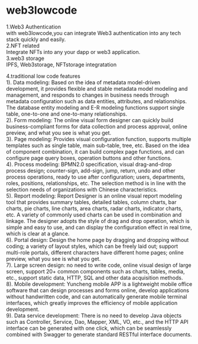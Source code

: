 # web3lowcode

1.Web3 Authentication <br>
with web3lowcode,you can integrate Web3 authentication into any tech stack quickly and easily.<br>
2.NFT related <br>
Integrate NFTs into any your dapp or web3 application.<br>
3.web3 storage <br>
IPFS, Web3storage, NFTstorage integratation<br>

4.traditional low code features <br>
1). Data modeling: Based on the idea of ​​metadata model-driven development, it provides flexible and stable metadata model modeling and management, and responds to changes in business needs through metadata configuration such as data entities, attributes, and relationships. The database entity modeling and E-R modeling functions support single table, one-to-one and one-to-many relationships. <br>
2). Form modeling: The online visual form designer can quickly build business-compliant forms for data collection and process approval, online preview, and what you see is what you get. <br>
3). Page modeling: Provides visual configuration function, supports multiple templates such as single table, main sub-table, tree, etc. Based on the idea of ​​component combination, it can build complex page functions, and can configure page query boxes, operation buttons and other functions. <br>
4). Process modeling: BPMN2.0 specification, visual drag-and-drop process design; counter-sign, add-sign, jump, return, undo and other process operations, ready to use after configuration; users, departments, roles, positions, relationships, etc. The selection method is in line with the selection needs of organizations with Chinese characteristics. <br>
5). Report modeling: Report Designer is an online visual report modeling tool that provides summary tables, detailed tables, column charts, bar charts, pie charts, line charts, area charts, radar charts, indicator charts, etc. A variety of commonly used charts can be used in combination and linkage. The designer adopts the style of drag and drop operation, which is simple and easy to use, and can display the configuration effect in real time, which is clear at a glance. <br>
6). Portal design: Design the home page by dragging and dropping without coding; a variety of layout styles, which can be freely laid out; support multi-role portals, different characters have different home pages; online preview, what you see is what you get. <br>
7). Large screen design: no need to write code, online visual design of large screen, support 20+ common components such as charts, tables, media, etc., support static data, HTTP, SQL and other data acquisition methods. <br>
8). Mobile development: Yuncheng mobile APP is a lightweight mobile office software that can design processes and forms online, develop applications without handwritten code, and can automatically generate mobile terminal interfaces, which greatly improves the efficiency of mobile application development. <br>
9). Data service development: There is no need to develop Java objects such as Controller, Service, Dao, Mapper, XML, VO, etc., and the HTTP API interface can be generated with one click, which can be seamlessly combined with Swagger to generate standard RESTful interface documents. <br>